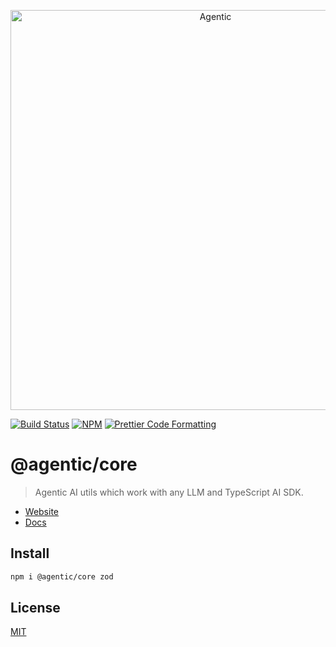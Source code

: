 <p align="center">
  <a href="https://agentic.so">
    <img alt="Agentic" src="https://raw.githubusercontent.com/transitive-bullshit/agentic/main/apps/web/public/agentic-social-image-light.jpg" width="640">
  </a>
</p>

<p>
  <a href="https://github.com/transitive-bullshit/agentic/actions/workflows/main.yml"><img alt="Build Status" src="https://github.com/transitive-bullshit/agentic/actions/workflows/main.yml/badge.svg" /></a>
  <a href="https://www.npmjs.com/package/@agentic/core"><img alt="NPM" src="https://img.shields.io/npm/v/@agentic/core.svg" /></a>
  <a href="https://prettier.io"><img alt="Prettier Code Formatting" src="https://img.shields.io/badge/code_style-prettier-brightgreen.svg" /></a>
</p>

# @agentic/core <!-- omit from toc -->

> Agentic AI utils which work with any LLM and TypeScript AI SDK.

- [Website](https://agentic.so)
- [Docs](https://docs.agentic.so)

## Install

```bash
npm i @agentic/core zod
```

## License

[MIT](https://choosealicense.com/licenses/mit/)
